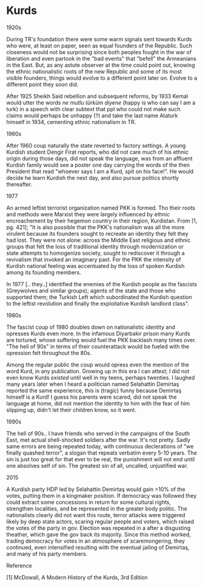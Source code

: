 # Kurds

1920s

During TR's foundation there were some warm signals sent towards Kurds
who were, at least on paper, seen as equal founders of the
Republic. Such closeness would not be surprising since both peoples
fought in the war of liberation and even partook in the "bad events"
that "befell" the Armeanians in the East. But, as any astute observer
at the time could point out, knowing the ethnic nationalistic roots of
the new Republic and some of its most visible founders, things would
evolve to a different point later on. Evolve to a different point they
soon did.

After 1925 Sheikh Said rebellion and subsequent reforms, by 1933 Kemal
would utter the words *ne mutlu türküm diyene* (happy is who can say I
am a turk) in a speech with clear subtext that ppl who could not make
such claims would perhaps be unhappy (?) and take the last name
Ataturk himself in 1934, cementing ethnic nationalism in TR.

1960s

After 1960 coup naturally the state reverted to factory settings. A
young Kurdish student Dengir Firat reports, who did not care much of
his ethnic origin during those days, did not speak the language, was
from an affluent Kurdish family would see a poster one day carrying
the words of the then President that read "whoever says I am a Kurd,
spit on his face!". He would decide he learn Kurdish the next day, and
also pursue politics shortly thereafter.

1977

An armed leftist terrorist organization named PKK is formed. Tho their
roots and methods were Marxist they were largely influenced by ethnic
encroachement by their hegemon country in their region,
Kurdistan. From [1, pg. 421]; "It is also possible that the PKK's
nationalism was all the more virulent because its founders sought to
recreate an identity they felt they had lost. They were not alone:
across the Middle East religious and ethnic groups that felt the loss
of traditional identity through modernization or state attempts to
homogenize society, sought to rediscover it through a revivalism that
invoked an imaginary past. For the PKK the intensity of Kurdish
national feeling was accentuated by the loss of spoken Kurdish among
its founding members.

In 1977 [.. they..] identified the enemies of the Kurdish people as
the fascists (Greywolves and similar groups); agents of the state and
those who supported them; the Turkish Left which subordinated the
Kurdish question to the leftist revolution and finally the
exploitative Kurdish landlord class".

1980s

The fascist coup of 1980 doubles down on nationalistic identity and
opresses Kurds even more. In the infamous Diyarbakir prison many Kurds
are tortured, whose suffering would fuel the PKK backlash many times
over. "The hell of 90s" in terms of their counterattack would be
fueled with the opression felt throughout the 80s.

<a name='opressword'/>

Among the regular public the coup would opress even the mention of the
word Kurd, in any publication. Growing up in this era I can attest; I
did not even know Kurds *existed* until well in my teens, perhaps
twenties. I laughed many years later when I heard a politician named
Selahattin Demirtaş reported the same experience, this is (tragic)
funny because Demirtaş himself is a Kurd!  I guess his parents were
scared, did not speak the language at home, did not mention the
identity to him with the fear of him slipping up, didn't let their
children know, so it went.

1990s

The hell of 90s.. I have friends who served in the campaigns of the
South East, met actual shell-shocked soldiers after the war. It's not
pretty. Sadly same errors are being repeated today, with continuous
declerations of "we finally quashed terror", a slogan that repeats
verbatim every 5-10 years. The sin is just too great for that ever to
be real, the punishment will not end until one absolves self of
sin. The greatest sin of all, uncalled, unjustified war.

2015

A Kurdish party HDP led by Selahattin Demirtaş would gain >10% of the
votes, putting them in a kingmaker position. If democracy was followed
they could extract some concessions in return for some cultural
rights, strengthen localities, and be represented in the greater body
politic. The nationalists clearly did not want this route, terror
attacks were triggered likely by deep state actors, scaring regular
people and voters, which raised the votes of the party in
gov. Election was repeated in a after a disgusting theather, which
gave the gov back its majority. Since this method worked, trading
democracy for votes in an atmosphere of scaremongering, they
continued, even intensified resulting with the eventual jailing of
Demirtaş, and many of his party members.


Reference

[1] McDowall, A Modern History of the Kurds, 3rd Edition

